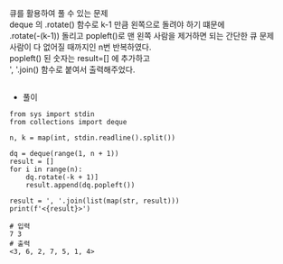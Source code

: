 큐를 활용하여 풀 수 있는 문제  
deque 의 .rotate() 함수로 k-1 만큼 왼쪽으로 돌려야 하기 떄문에  
.rotate(-(k-1)) 돌리고 popleft()로 맨 왼쪽 사람을 제거하면 되는 간단한 큐 문제  
사람이 다 없어질 때까지인 n번 반복하였다.  
popleft() 된 숫자는 result=[] 에 추가하고  
', '.join() 함수로 붙여서 출력해주었다.  
##
* 풀이
```
from sys import stdin
from collections import deque

n, k = map(int, stdin.readline().split())

dq = deque(range(1, n + 1))
result = []
for i in range(n):
    dq.rotate(-k + 1)]
    result.append(dq.popleft())

result = ', '.join(list(map(str, result)))
print(f'<{result}>')
```

```
# 입력
7 3
# 출력
<3, 6, 2, 7, 5, 1, 4>
```
